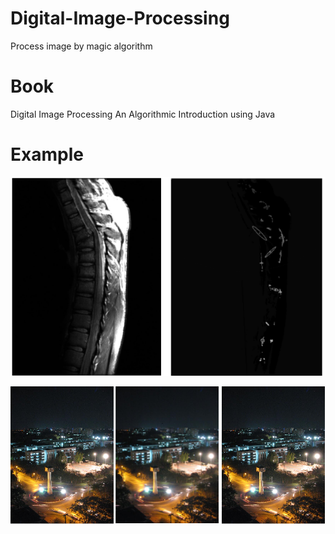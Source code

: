 # Digital-Image-Processing

Process image by magic algorithm

# Book
Digital Image Processing An Algorithmic Introduction using Java 

# Example
![alt tag](.README/1.png)

![alt tag](.README/2.png)
